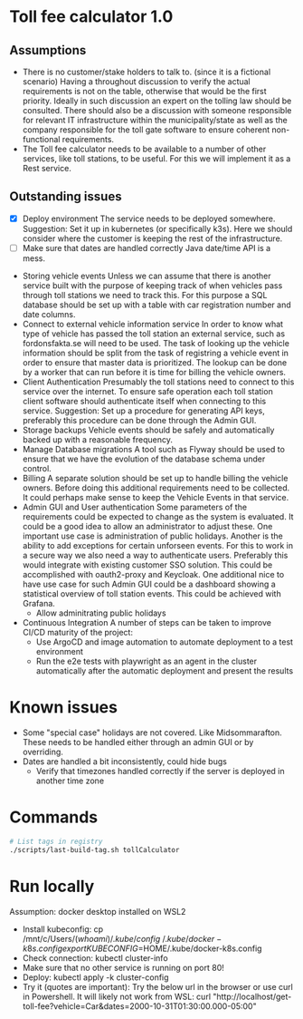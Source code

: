 # Toll fee calculator 1.0

## Assumptions

- There is no customer/stake holders to talk to. (since it is a fictional scenario)
    Having a throughout discussion to verify the actual requirements is not on the table, otherwise that would be the first priority.
    Ideally in such discussion an expert on the tolling law should be consulted. There should also be a discussion with someone responsible for relevant IT infrastructure within the municipality/state as well as the company responsible for the toll gate software to ensure coherent non-functional requirements.
- The Toll fee calculator needs to be available to a number of other services, like toll stations, to be useful.
    For this we will implement it as a Rest service.

## Outstanding issues

- [X] Deploy environment
    The service needs to be deployed somewhere.
    Suggestion: Set it up in kubernetes (or specifically k3s). Here we should consider where the customer is keeping the rest of the infrastructure.
- [ ] Make sure that dates are handled correctly
    Java date/time API is a mess.
- Storing vehicle events
    Unless we can assume that there is another service built with the purpose of keeping track of when vehicles pass through toll stations we need to track this.
    For this purpose a SQL database should be set up with a table with car registration number and date columns.
- Connect to external vehicle information service
    In order to know what type of vehicle has passed the toll station an external service, such as fordonsfakta.se will need to be used.
    The task of looking up the vehicle information should be split from the task of registring a vehicle event in order to ensure that master data is prioritized. 
    The lookup can be done by a worker that can run before it is time for billing the vehicle owners.
- Client Authentication
    Presumably the toll stations need to connect to this service over the internet. To ensure safe operation each toll station client software should authenticate itself when connecting to this service. Suggestion: Set up a procedure for generating API keys, preferably this procedure can be done through the Admin GUI.
- Storage backups
    Vehicle events should be safely and automatically backed up with a reasonable frequency.
- Manage Database migrations
    A tool such as Flyway should be used to ensure that we have the evolution of the database schema under control.
- Billing
    A separate solution should be set up to handle billing the vehicle owners. Before doing this additional requirements need to be collected. It could perhaps make sense to keep the Vehicle Events in that service.
- Admin GUI and User authentication
    Some parameters of the requirements could be expected to change as the system is evaluated. It could be a good idea to allow an administrator to adjust these.
    One important use case is administration of public holidays. Another is the ability to add exceptions for certain unforseen events.
    For this to work in a secure way we also need a way to authenticate users. Preferably this would integrate with existing customer SSO solution. This could be accomplished with oauth2-proxy and Keycloak.
    One additional nice to have use case for such Admin GUI could be a dashboard showing a statistical overview of toll station events. This could be achieved with Grafana.
    - Allow adminitrating public holidays
- Continuous Integration
    A number of steps can be taken to improve CI/CD maturity of the project:
    - Use ArgoCD and image automation to automate deployment to a test environment
    - Run the e2e tests with playwright as an agent in the cluster automatically after the automatic deployment and present the results

# Known issues

- Some "special case" holidays are not covered. Like Midsommarafton. These needs to be handled either through an admin GUI or by overriding.
- Dates are handled a bit inconsistently, could hide bugs
    - Verify that timezones handled correctly if the server is deployed in another time zone

# Commands

```bash
# List tags in registry
./scripts/last-build-tag.sh tollCalculator
```

# Run locally

Assumption: docker desktop installed on WSL2

- Install kubeconfig:
    cp /mnt/c/Users/$(whoami)/.kube/config ~/.kube/docker-k8s.config
    export KUBECONFIG=$HOME/.kube/docker-k8s.config
- Check connection:
    kubectl cluster-info
- Make sure that no other service is running on port 80!
- Deploy:
    kubectl apply -k cluster-config
- Try it (quotes are important):
    Try the below url in the browser or use curl in Powershell. It will likely not work from WSL:
    curl "http://localhost/get-toll-fee?vehicle=Car&dates=2000-10-31T01:30:00.000-05:00"
